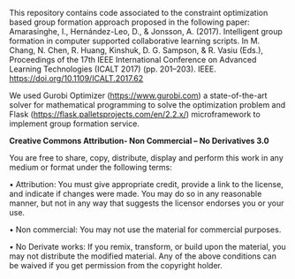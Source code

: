 This repository contains code associated to the constraint optimization based group formation approach proposed in the following paper:
Amarasinghe, I., Hernández-Leo, D., & Jonsson, A. (2017). Intelligent group formation in computer supported collaborative learning scripts. In M. Chang, N. Chen, R. Huang, Kinshuk, D. G. Sampson, & R. Vasiu (Eds.), Proceedings of the 17th IEEE International Conference on Advanced Learning Technologies (ICALT 2017) (pp. 201–203). IEEE. https://doi.org/10.1109/ICALT.2017.62

We used Gurobi Optimizer (https://www.gurobi.com) a state-of-the-art solver for mathematical programming to solve the optimization problem and Flask (https://flask.palletsprojects.com/en/2.2.x/) microframework to implement group formation service.


**Creative Commons Attribution- Non Commercial – No Derivatives 3.0**

You are free to share, copy, distribute, display and perform this work in
any medium or format under the following terms:

• Attribution: You must give appropriate credit, provide a link to the
license, and indicate if changes were made. You may do so in any
reasonable manner, but not in any way that suggests the licensor
endorses you or your use.

• Non commercial: You may not use the material for commercial
purposes.

• No Derivate works: If you remix, transform, or build upon the
material, you may not distribute the modified material. Any of the
above conditions can be waived if you get permission from the
copyright holder.

